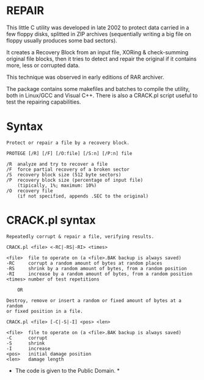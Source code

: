 REPAIR
======

This little C utility was developed in late 2002 to protect data carried in a few floppy disks,
splitted in ZIP archives (sequentially writing a big file on floppy usually produces some bad 
sectors).

It creates a Recovery Block from an input file, XORing & check-summing original file blocks, 
then it tries to detect and repair the original if it contains more, less or corrupted data.

This technique was observed in early editions of RAR archiver.

The package contains some makefiles and batches to compile the utility, both in Linux/GCC and
Visual C++. There is also a CRACK.pl script useful to test the repairing capabilities.


Syntax
======

    Protect or repair a file by a recovery block.
    
    PROTEGE [/R] [/F] [/O:file] [/S:n] [/P:n] file
    
    /R  analyze and try to recover a file
    /F  force partial recovery of a broken sector
    /S  recovery block size (512 byte sectors)
    /P  recovery block size (percentage of input file)
        (tipically, 1%; maximum: 10%)
    /O  recovery file
        (if not specified, appends .SEC to the original)



CRACK.pl syntax
===============

    Repeatedly corrupt & repair a file, verifying results.
    
    CRACK.pl <file> <-RC|-RS|-RI> <times>
    
    <file>	file to operate on (a <file>.BAK backup is always saved)
    -RC		corrupt a random amount of bytes at random places
    -RS		shrink by a random amount of bytes, from a random position
    -RI		increase by a random amount of bytes, from a random position
    <times> number of test repetitions 

        OR
    
    Destroy, remove or insert a random or fixed amount of bytes at a random
    or fixed position in a file.

    CRACK.pl <file> [-C|-S|-I] <pos> <len>

    <file>	file to operate on (a <file>.BAK backup is always saved)
    -C		corrupt
    -S		shrink
    -I		increase
    <pos>	initial damage position
    <len>	damage length


* The code is given to the Public Domain. *
